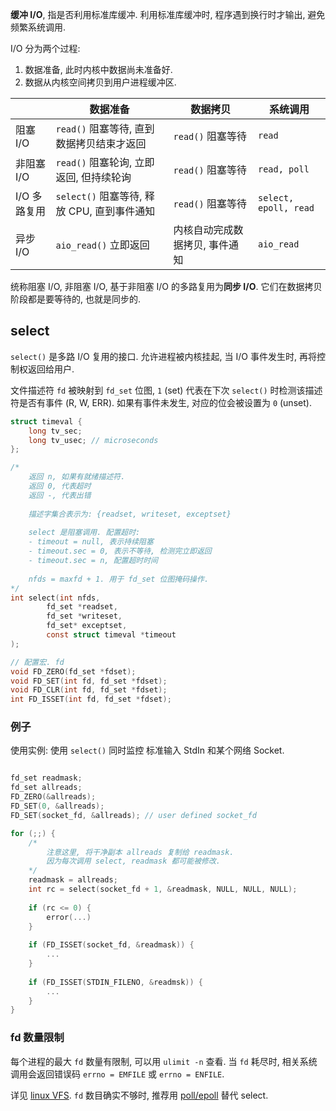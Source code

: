 
**缓冲 I/O**, 指是否利用标准库缓冲. 利用标准库缓冲时, 程序遇到换行时才输出, 避免频繁系统调用.

I/O 分为两个过程:
1. 数据准备, 此时内核中数据尚未准备好.
2. 数据从内核空间拷贝到用户进程缓冲区.

|              | 数据准备                                    | 数据拷贝          | 系统调用              |
| ------------ | ------------------------------------------- | ----------------- | --------------------- |
| 阻塞 I/O     | `read()` 阻塞等待, 直到数据拷贝结束才返回   | `read()` 阻塞等待 | `read`                |
| 非阻塞 I/O   | `read()` 阻塞轮询, 立即返回, 但持续轮询     | `read()` 阻塞等待 | `read, poll`          |
| I/O 多路复用 | `select()` 阻塞等待, 释放 CPU, 直到事件通知 | `read()` 阻塞等待 | `select, epoll, read` |
| 异步 I/O   | `aio_read()` 立即返回                       | 内核自动完成数据拷贝, 事件通知                  | `aio_read`            |

统称阻塞 I/O, 非阻塞 I/O, 基于非阻塞 I/O 的多路复用为**同步 I/O**. 它们在数据拷贝阶段都是要等待的, 也就是同步的.

## select 

`select()` 是多路 I/O 复用的接口. 允许进程被内核挂起, 当 I/O 事件发生时, 再将控制权返回给用户.  

文件描述符 `fd` 被映射到 `fd_set` 位图, `1` (set) 代表在下次 `select()` 时检测该描述符是否有事件 (R, W, ERR). 如果有事件未发生, 对应的位会被设置为 `0` (unset). 

```c
struct timeval {
	long tv_sec; 
	long tv_usec; // microseconds
};

/*
	返回 n, 如果有就绪描述符.
	返回 0, 代表超时
	返回 -, 代表出错
	
	描述字集合表示为: {readset, writeset, exceptset}
	
	select 是阻塞调用. 配置超时:
	- timeout = null, 表示持续阻塞
	- timeout.sec = 0, 表示不等待, 检测完立即返回
	- timeout.sec = n, 配置超时时间
	  
	nfds = maxfd + 1. 用于 fd_set 位图掩码操作.
*/
int select(int nfds, 
		fd_set *readset, 
		fd_set *writeset, 
		fd_set* exceptset, 
		const struct timeval *timeout
);

// 配置宏. fd
void FD_ZERO(fd_set *fdset);
void FD_SET(int fd, fd_set *fdset);
void FD_CLR(int fd, fd_set *fdset);
int FD_ISSET(int fd, fd_set *fdset);
```

### 例子

使用实例: 使用 `select()` 同时监控 标准输入 StdIn 和某个网络 Socket.

```c

fd_set readmask;
fd_set allreads;
FD_ZERO(&allreads);
FD_SET(0, &allreads);
FD_SET(socket_fd, &allreads); // user defined socket_fd 

for (;;) {
	/*
		注意这里, 将干净副本 allreads 复制给 readmask. 
		因为每次调用 select, readmask 都可能被修改.
	*/
	readmask = allreads; 
	int rc = select(socket_fd + 1, &readmask, NULL, NULL, NULL);
	
	if (rc <= 0) {
		error(...)
	}
	
	if (FD_ISSET(socket_fd, &readmask)) {
		...
	}
	
	if (FD_ISSET(STDIN_FILENO, &readmsk)) {
		...
	}
}
```

### fd 数量限制

每个进程的最大 `fd` 数量有限制, 可以用 `ulimit -n` 查看. 当 `fd` 耗尽时, 相关系统调用会返回错误码 `errno = EMFILE` 或 `errno = ENFILE`. 

详见 [linux VFS](../File%20System/linux%20VFS.md). `fd` 数目确实不够时, 推荐用 [poll/epoll](poll.md) 替代 select.